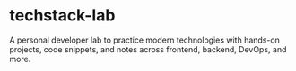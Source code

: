 # techstack-lab
A personal developer lab to practice modern technologies with hands-on projects, code snippets, and notes across frontend, backend, DevOps, and more.
